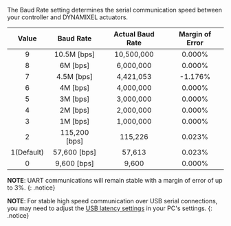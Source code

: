 The Baud Rate setting determines the serial communication speed between your controller and DYNAMIXEL actuators.

|   Value    |   Baud Rate   | Actual Baud Rate | Margin of Error |
|:----------:|:-------------:|:----------------:|:---------------:|
|     9      |  10.5M [bps]  |    10,500,000    |     0.000%      |
|     8      |   6M [bps]    |    6,000,000     |     0.000%      |
|     7      |  4.5M [bps]   |    4,421,053     |     -1.176%     |
|     6      |   4M [bps]    |    4,000,000     |     0.000%      |
|     5      |   3M [bps]    |    3,000,000     |     0.000%      |
|     4      |   2M [bps]    |    2,000,000     |     0.000%      |
|     3      |   1M [bps]    |    1,000,000     |     0.000%      |
|     2      | 115,200 [bps] |     115,226      |     0.023%      |
| 1(Default) | 57,600 [bps]  |      57,613      |     0.023%      |
|     0      |  9,600 [bps]  |      9,600       |     0.000%      |

**NOTE**: UART communications will remain stable with a margin of error of up to 3%. 
{: .notice}

**NOTE**: For stable high speed communication over USB serial connections, you may need to adjust the [USB latency settings](/docs/en/software/dynamixel/dynamixel_wizard2/#usb-latency-setting) in your PC's settings.
{: .notice}
